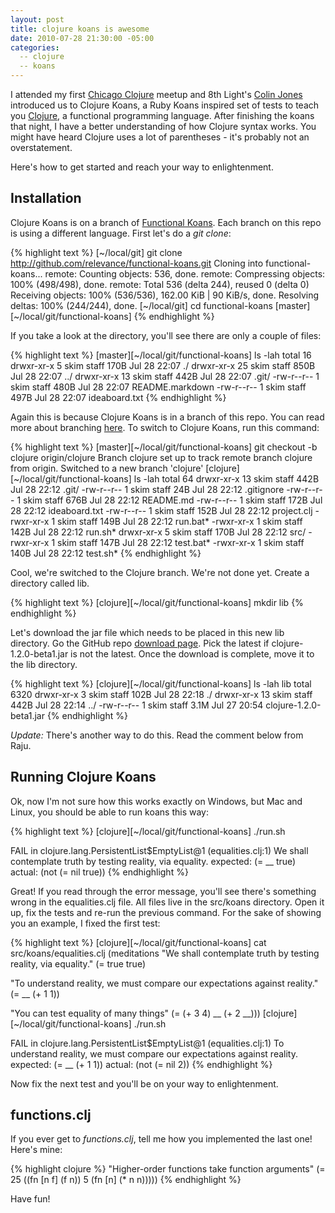```yaml
---
layout: post
title: clojure koans is awesome
date: 2010-07-28 21:30:00 -05:00
categories:
  -- clojure
  -- koans
---
```


I attended my first [Chicago Clojure](http://www.meetup.com/Chicago-Clojure/) meetup and 8th Light's [Colin Jones](http://twitter.com/trptcolin) introduced us to Clojure Koans, a Ruby Koans inspired set of tests to teach you [Clojure](http://clojure.org/), a functional programming language.  After finishing the koans that night, I have a better understanding of how Clojure syntax works.  You might have heard Clojure uses a lot of parentheses - it's probably not an overstatement.

Here's how to get started and reach your way to enlightenment.

## Installation

Clojure Koans is on a branch of [Functional Koans](http://github.com/relevance/functional-koans).  Each branch on this repo is using a different language.  First let's do a *git clone*:

{% highlight text %}
[~/local/git] git clone http://github.com/relevance/functional-koans.git
Cloning into functional-koans...
remote: Counting objects: 536, done.
remote: Compressing objects: 100% (498/498), done.
remote: Total 536 (delta 244), reused 0 (delta 0)
Receiving objects: 100% (536/536), 162.00 KiB | 90 KiB/s, done.
Resolving deltas: 100% (244/244), done.
[~/local/git] cd functional-koans 
[master][~/local/git/functional-koans]
{% endhighlight %}

If you take a look at the directory, you'll see there are only a couple of files:

{% highlight text %}
[master][~/local/git/functional-koans] ls -lah
total 16
drwxr-xr-x   5 skim  staff   170B Jul 28 22:07 ./
drwxr-xr-x  25 skim  staff   850B Jul 28 22:07 ../
drwxr-xr-x  13 skim  staff   442B Jul 28 22:07 .git/
-rw-r--r--   1 skim  staff   480B Jul 28 22:07 README.markdown
-rw-r--r--   1 skim  staff   497B Jul 28 22:07 ideaboard.txt
{% endhighlight %}

Again this is because Clojure Koans is in a branch of this repo.  You can read more about branching [here](http://skim.la/2010/06/28/git-branching-and-merging).  To switch to Clojure Koans, run this command:

{% highlight text %}
[master][~/local/git/functional-koans] git checkout -b clojure origin/clojure
Branch clojure set up to track remote branch clojure from origin.
Switched to a new branch 'clojure'
[clojure][~/local/git/functional-koans] ls -lah
total 64
drwxr-xr-x  13 skim  staff   442B Jul 28 22:12 .git/
-rw-r--r--   1 skim  staff    24B Jul 28 22:12 .gitignore
-rw-r--r--   1 skim  staff   676B Jul 28 22:12 README.md
-rw-r--r--   1 skim  staff   172B Jul 28 22:12 ideaboard.txt
-rw-r--r--   1 skim  staff   152B Jul 28 22:12 project.clj
-rwxr-xr-x   1 skim  staff   149B Jul 28 22:12 run.bat*
-rwxr-xr-x   1 skim  staff   142B Jul 28 22:12 run.sh*
drwxr-xr-x   5 skim  staff   170B Jul 28 22:12 src/
-rwxr-xr-x   1 skim  staff   147B Jul 28 22:12 test.bat*
-rwxr-xr-x   1 skim  staff   140B Jul 28 22:12 test.sh*
{% endhighlight %}

Cool, we're switched to the Clojure branch.  We're not done yet.  Create a directory called lib.

{% highlight text %}
[clojure][~/local/git/functional-koans] mkdir lib
{% endhighlight %}

Let's download the jar file which needs to be placed in this new lib directory.  Go the GitHub repo [download page](http://github.com/relevance/functional-koans/downloads).  Pick the latest if clojure-1.2.0-beta1.jar is not the latest.  Once the download is complete, move it to the lib directory.

{% highlight text %}
[clojure][~/local/git/functional-koans] ls -lah lib
total 6320
drwxr-xr-x   3 skim  staff   102B Jul 28 22:18 ./
drwxr-xr-x  13 skim  staff   442B Jul 28 22:14 ../
-rw-r--r--   1 skim  staff   3.1M Jul 27 20:54 clojure-1.2.0-beta1.jar
{% endhighlight %}

*Update:* There's another way to do this.  Read the comment below from Raju. 

## Running Clojure Koans

Ok, now I'm not sure how this works exactly on Windows, but Mac and Linux, you should be able to run koans this way:

{% highlight text %}
[clojure][~/local/git/functional-koans] ./run.sh

FAIL in clojure.lang.PersistentList$EmptyList@1 (equalities.clj:1)
We shall contemplate truth by testing reality, via equality.
expected: (= __ true)
  actual: (not (= nil true))
{% endhighlight %}

Great!  If you read through the error message, you'll see there's something wrong in the equalities.clj file.  All files live in the src/koans directory.  Open it up, fix the tests and re-run the previous command.  For the sake of showing you an example, I fixed the first test:

{% highlight text %}
[clojure][~/local/git/functional-koans] cat src/koans/equalities.clj 
(meditations
  "We shall contemplate truth by testing reality, via equality."
  (= true true)

  "To understand reality, we must compare our expectations against reality."
  (= __ (+ 1 1))

  "You can test equality of many things"
  (= (+ 3 4) __ (+ 2 __)))
[clojure][~/local/git/functional-koans] ./run.sh                 

FAIL in clojure.lang.PersistentList$EmptyList@1 (equalities.clj:1)
To understand reality, we must compare our expectations against reality.
expected: (= __ (+ 1 1))
  actual: (not (= nil 2))
{% endhighlight %}

Now fix the next test and you'll be on your way to enlightenment.

## functions.clj

If you ever get to *functions.clj*, tell me how you implemented the last one!  Here's mine:

{% highlight clojure %}
  "Higher-order functions take function arguments"
  (= 25 ((fn [n f] (f n)) 5
          (fn [n] (* n n)))))
{% endhighlight %}

Have fun!
